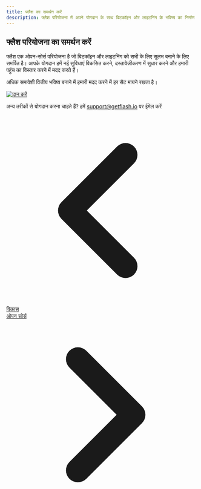 ```yaml
---
title: फ्लैश का समर्थन करें
description: फ्लैश परियोजना में अपने योगदान के साथ बिटकॉइन और लाइटनिंग के भविष्य का निर्माण करने में हमारी मदद करें।
---
```



<div class="text-center mb-12 max-w-2xl mx-auto">
  <h2 class="text-2xl font-bold mb-6">फ्लैश परियोजना का समर्थन करें</h2>
  
  <p class="mb-6">फ्लैश एक ओपन-सोर्स परियोजना है जो बिटकॉइन और लाइटनिंग को सभी के लिए सुलभ बनाने के लिए समर्पित है। आपके योगदान हमें नई सुविधाएं विकसित करने, दस्तावेज़ीकरण में सुधार करने और हमारी पहुंच का विस्तार करने में मदद करते हैं।</p>
  
  <p class="mb-10">अधिक समावेशी वित्तीय भविष्य बनाने में हमारी मदद करने में हर सैट मायने रखता है।</p>
  
  <div class="bg-gradient-to-r from-purple-600 to-indigo-600 p-1 rounded-xl shadow-lg hover:shadow-xl transition-all duration-300 max-w-md mx-auto">
    <a href="https://btcpay.flashapp.me/apps/3akaqK475W7thJEbzyJU2eJXa3RY/crowdfund" target="_blank" rel="noopener noreferrer" class="block bg-zinc-900 hover:bg-zinc-800 transition-colors duration-200 rounded-lg py-5 px-6">
      <div class="flex items-center justify-center">
        <img src="/images/badges/png/Donate.png" alt="दान करें" class="h-12 w-12 drop-shadow-[0_0_8px_rgba(168,85,247,0.8)]" />
      </div>
    </a>
  </div>
  
  <p class="mt-8 text-sm text-zinc-500 dark:text-zinc-400">
    अन्य तरीकों से योगदान करना चाहते हैं? हमें <a href="mailto:support@getflash.io" class="text-purple-600 hover:text-purple-500 dark:text-purple-400 dark:hover:text-purple-300">support@getflash.io</a> पर ईमेल करें
  </p>
</div>

<!-- Navigation links -->
<div class="flex justify-between items-center mt-12 pt-4 border-t border-zinc-200 dark:border-zinc-700">
  <div class="w-1/3 text-left">
    <a href="development" class="inline-flex items-center bg-purple-600 hover:bg-purple-700 text-white rounded-md transition-colors px-4 py-2 text-sm font-medium shadow-sm hover:shadow-md">
      <svg xmlns="http://www.w3.org/2000/svg" class="h-6 w-6 mr-2" fill="none" viewBox="0 0 24 24" stroke="currentColor">
        <path stroke-linecap="round" stroke-linejoin="round" stroke-width="3" d="M15 19l-7-7 7-7" />
      </svg>
      विकास
    </a>
  </div>
  <div class="w-1/3 text-center">
    <!-- Optional center content -->
  </div>
  <div class="w-1/3 text-right">
    <a href="open-source" class="inline-flex items-center bg-purple-600 hover:bg-purple-700 text-white rounded-md transition-colors px-4 py-2 text-sm font-medium shadow-sm hover:shadow-md">
      ओपन सोर्स
      <svg xmlns="http://www.w3.org/2000/svg" class="h-6 w-6 ml-2" fill="none" viewBox="0 0 24 24" stroke="currentColor">
        <path stroke-linecap="round" stroke-linejoin="round" stroke-width="3" d="M9 5l7 7-7 7" />
      </svg>
    </a>
  </div>
</div>